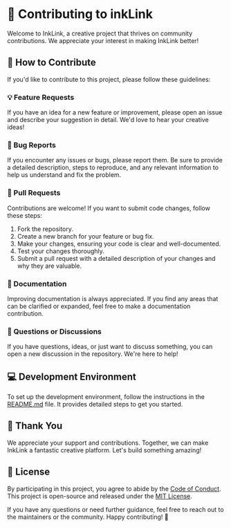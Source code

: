 # 🚀 Contributing to inkLink

Welcome to InkLink, a creative project that thrives on community contributions. We appreciate your interest in making InkLink better!

## 🤝 How to Contribute

If you'd like to contribute to this project, please follow these guidelines:

### 💡 Feature Requests

If you have an idea for a new feature or improvement, please open an issue and describe your suggestion in detail. We'd love to hear your creative ideas!

### 🐛 Bug Reports

If you encounter any issues or bugs, please report them. Be sure to provide a detailed description, steps to reproduce, and any relevant information to help us understand and fix the problem.

### 📜 Pull Requests

Contributions are welcome! If you want to submit code changes, follow these steps:

1. Fork the repository.
2. Create a new branch for your feature or bug fix.
3. Make your changes, ensuring your code is clear and well-documented.
4. Test your changes thoroughly.
5. Submit a pull request with a detailed description of your changes and why they are valuable.

### 📖 Documentation

Improving documentation is always appreciated. If you find any areas that can be clarified or expanded, feel free to make a documentation contribution.

### 🤔 Questions or Discussions

If you have questions, ideas, or just want to discuss something, you can open a new discussion in the repository. We're here to help!

## 💻 Development Environment

To set up the development environment, follow the instructions in the [README.md](./README.md) file. It provides detailed steps to get you started.

## 🎉 Thank You

We appreciate your support and contributions. Together, we can make InkLink a fantastic creative platform. Let's build something amazing!

## 📄 License

By participating in this project, you agree to abide by the [Code of Conduct](./CODE_OF_CONDUCT.md). This project is open-source and released under the [MIT License](./LICENSE).

If you have any questions or need further guidance, feel free to reach out to the maintainers or the community. Happy contributing! 🎨
